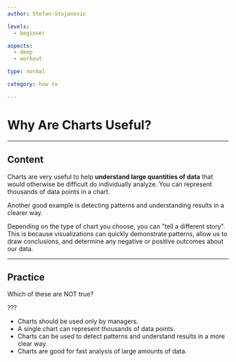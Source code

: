 ```yaml
---
author: Stefan-Stojanovic

levels:
  - beginner

aspects:
  - deep
  - workout

type: normal

category: how to

---
```


# Why Are Charts Useful?

---
## Content

Charts are very useful to help **understand large quantities of data** that would otherwise be difficult do individually analyze. You can represent thousands of data points in a chart.

Another good example is detecting patterns and understanding results in a clearer way.

Depending on the type of chart you choose, you can "tell a different story". This is because visualizations can quickly demonstrate patterns, allow us to draw conclusions, and determine any negative or positive outcomes about our data.

---
## Practice

Which of these are NOT true?

???

* Charts should be used only by managers.
* A single chart can represent thousands of data points.
* Charts can be used to detect patterns and understand results in a more clear way.
* Charts are good for fast analysis of large amounts of data.
